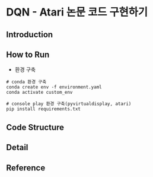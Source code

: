 # DQN - Atari 논문 코드 구현하기
## Introduction

## How to Run
- 환경 구축
```
# conda 환경 구축
conda create env -f environment.yaml
conda activate custom_env

# console play 환경 구축(pyvirtualdisplay, atari)
pip install requirements.txt
```

## Code Structure

## Detail

## Reference